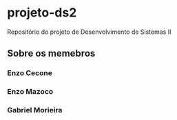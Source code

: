 # projeto-ds2
Repositório do projeto de Desenvolvimento de Sistemas II

## Sobre os memebros

### Enzo Cecone 
### Enzo Mazoco
### Gabriel Morieira
